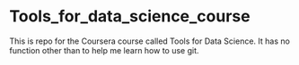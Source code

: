 # Tools_for_data_science_course
This is repo for the Coursera course called Tools for Data Science.
It has no function other than to help me learn how to use git.
